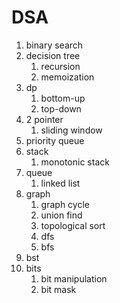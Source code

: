 # DSA
1. binary search
1. decision tree
	1. recursion
	1. memoization
1. dp
	1. bottom-up
	1. top-down
1. 2 pointer
	1. sliding window
1. priority queue
1. stack
	1. monotonic stack
1. queue
	1. linked list
1. graph
	1. graph cycle
	1. union find
	1. topological sort
	1. dfs
	1. bfs
1. bst
1. bits 
	1. bit manipulation
	1. bit mask
